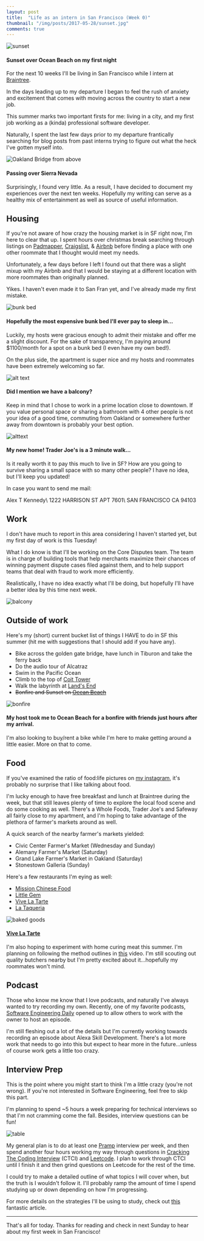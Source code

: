 ```yaml
---
layout: post
title:  "Life as an intern in San Francisco (Week 0)"
thumbnail: "/img/posts/2017-05-28/sunset.jpg"
comments: true
---
```

[banner]:/img/posts/2017-05-28/banner.jpg
[1]:/img/posts/2017-05-28/apt.png
[2]:/img/posts/2017-05-28/muffin.jpg
[3]:/img/posts/2017-05-28/balcony.jpg
[4]:/img/posts/2017-05-28/plane.jpg
[5]:/img/posts/2017-05-28/bakedgood.png
[6]:/img/posts/2017-05-28/bonfire.png
[7]:/img/posts/2017-05-28/table.jpg
[8]:/img/posts/2017-05-28/sunset.jpg
[9]:/img/posts/2017-05-28/bunkbed.jpg

![sunset][8]
#### Sunset over Ocean Beach on my first night
For the next 10 weeks I'll be living in San Francisco while I intern at [Braintree](https://www.braintreepayments.com/?partner_source=US_DT_SEA_GGL_TXT_RES_DEV_CPC_GW_YBR&gclid=CIqqk53tidQCFRZLDQod6CUE4w&gclsrc=aw.ds&dclid=CPjquJ3tidQCFc9ANwodoGIGTg).


In the days leading up to my departure I began to feel the rush of anxiety and excitement that comes with moving across the country to start a new job.

This summer marks two important firsts for me: living in a city, and my first job working as a (kinda) professional software developer.

Naturally, I spent the last few days prior to my departure frantically searching for blog posts from past interns trying to figure out what the heck I've gotten myself into.

![Oakland Bridge from above][4]
#### Passing over Sierra Nevada

Surprisingly, I found very little.  As a result, I have decided to document my experiences over the next ten weeks.  Hopefully my writing can serve as a healthy mix of entertainment as well as source of useful information.

## Housing
If you're not aware of how crazy the housing market is in SF right now, I'm here to clear that up.  I spent hours over christmas break searching through listings on [Padmapper](https://www.padmapper.com/), [Craigslist](https://www.craigslist.org/about/sites), & [Airbnb](https://www.airbnb.com/) before finding a place with one other roommate that I thought would meet my needs.

Unfortunately, a few days before I left I found out that there was a slight mixup with my Airbnb and that I would be staying at a different location with more roommates than originally planned.

Yikes.  I haven't even made it to San Fran yet, and I've already made my first mistake.

![bunk bed][9]
#### Hopefully the most expensive bunk bed I'll ever pay to sleep in...

Luckily, my hosts were gracious enough to admit their mistake and offer me a slight discount.  For the sake of transparency, I'm paying around $1100/month for a spot on a bunk bed (I even have my own bed!).

On the plus side, the apartment is super nice and my hosts and roommates have been extremely welcoming so far.

![alt text][2]
#### Did I mention we have a balcony?

Keep in mind that I chose to work in a prime location close to downtown. If you value personal space or sharing a bathroom with 4 other people is not your idea of a good time, commuting from Oakland or somewhere further away from downtown is probably your best option.

![alttext][1]
#### My new home! Trader Joe's is a 3 minute walk...

Is it really worth it to pay this much to live in SF?  How are you going to survive sharing a small space with so many other people?  I have no idea, but I'll keep you updated!

In case you want to send me mail:

Alex T Kennedy\\
1222 HARRISON ST APT 7601\\
SAN FRANCISCO CA 94103

## Work
I don't have much to report in this area considering I haven't started yet, but my first day of work is this Tuesday!

What I do know is that I'll be working on the Core Disputes team.  The team is in charge of building tools that help merchants maximize their chances of winning payment dispute cases filed against them, and to help support teams that deal with fraud to work more efficiently.

Realistically, I have no idea exactly what I'll be doing, but hopefully I'll have a better idea by this time next week.

![balcony][3]

## Outside of work

Here's my (short) current bucket list of things I HAVE to do in SF this summer (hit me with suggestions that I should add if you have any).

* Bike across the golden gate bridge, have lunch in Tiburon and take the ferry back
* Do the audio tour of Alcatraz
* Swim in the Pacific Ocean
* Climb to the top of [Coit Tower](http://sfrecpark.org/destination/telegraph-hill-pioneer-park/coit-tower/)
* Walk the labyrinth at [Land's End](https://localwiki.org/sf/Land%27s_End_Labyrinth)
* ~~Bonfire and Sunset on [Ocean Beach](http://www.parksconservancy.org/visit/park-sites/ocean-beach.html?referrer=https://www.google.com/)~~

![bonfire][6]
#### My host took me to Ocean Beach for a bonfire with friends just hours after my arrival.

I'm also looking to buy/rent a bike while I'm here to make getting around a little easier.  More on that to come.

## Food
If you've examined the ratio of food:life pictures on [my instagram](https://www.instagram.com/taytaytrey/), it's probably no surprise that I like talking about food.

I'm lucky enough to have free breakfast and lunch at Braintree during the week, but that still leaves plenty of time to explore the local food scene and do some cooking as well.  There's a Whole Foods, Trader Joe's and Safeway all fairly close to my apartment, and I'm hoping to take advantage of the plethora of farmer's markets around as well.

A quick search of the nearby farmer's markets yielded:
* Civic Center Farmer's Market (Wednesday and Sunday)
* Alemany Farmer's Market (Saturday)
* Grand Lake Farmer's Market in Oakland (Saturday)
* Stonestown Galleria (Sunday)

Here's a few restaurants I'm eying as well:
* [Mission Chinese Food](https://missionchinesefood.com/sf/)
* [Little Gem](http://www.littlegem.restaurant/)
* [Vive La Tarte](http://www.littlegem.restaurant/)
* [La Taqueria](https://www.facebook.com/LaTaqSF)

![baked goods][5]
#### [Vive La Tarte](https://www.instagram.com/vivelatarte/)
I'm also hoping to experiment with home curing meat this summer.  I'm planning on following the method outlines in [this](https://www.youtube.com/watch?v=cEkdCgAMgpw) video.  I'm still scouting out quality butchers nearby but I'm pretty excited about it...hopefully my roommates won't mind.

## Podcast
Those who know me know that I love podcasts, and naturally I've always wanted to try recording my own.  Recently, one of my favorite podcasts, [Software Engineering Daily](http://softwareengineeringdaily.com/) opened up to allow others to work with the owner to host an episode.

I'm still fleshing out a lot of the details but I'm currently working towards recording an episode about Alexa Skill Development.  There's a lot more work that needs to go into this but expect to hear more in the future...unless of course work gets a little too crazy.

## Interview Prep
This is the point where you might start to think I'm a little crazy (you're not wrong).  If you're not interested in Software Engineering, feel free to skip this part.

I'm planning to spend ~5 hours a week preparing for technical interviews so that I'm not cramming come the fall.  Besides, interview questions can be fun!

![table][7]

My general plan is to do at least one [Pramp](https://www.pramp.com/#/) interview per week, and then spend another four hours working my way through questions in [Cracking The Coding Interview](https://www.amazon.com/Cracking-Coding-Interview-Programming-Questions/dp/0984782850/ref=pd_lpo_sbs_14_t_0?_encoding=UTF8&psc=1&refRID=VG1PWFRM79JXCBAZ2GSW) (CTCI) and [Leetcode](https://leetcode.com/).  I plan to work through CTCI until I finish it and then grind questions on Leetcode for the rest of the time.

I could try to make a detailed outline of what topics I will cover when, but the truth is I wouldn't follow it.  I'll probably ramp the amount of time I spend studying up or down depending on how I'm progressing.

For more details on the strategies I'll be using to study, check out [this](http://haseebq.com/how-to-break-into-tech-job-hunting-and-interviews/) fantastic article.

____

That's all for today.  Thanks for reading and check in next Sunday to hear about my first week in San Francisco!
